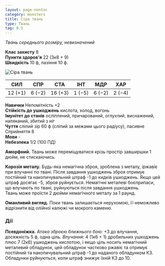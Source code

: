 ```yaml
---
layout: page-nontoc
category: monsters
title: Сіра твань
type: Твань
tag: 0.5
---
```


_Твань середнього розміру, невизначений_

**Клас захисту** 8    
**Пункти здоров'я** 22 (3к8 + 9)    
**Швидкість** 10 ф, лазіння 10 ф.

![Сіра твань](https://www.dndbeyond.com/avatars/thumbnails/30834/153/1000/1000/638063882595415196.png)

| СИЛ     | СПР    | СТА     | ІНТ    | МДР    | ХАР    |
| ------- | ------ | ------- | ------ | ------ | ------ |
| 12 (+1) | 6 (−2) | 16 (+3) | 1 (−5) | 6 (−2) | 2 (−4) |

**Навички** Непомітність +2    
**Стійкість до ушкоджень** кислота, холод, вогонь    
**Імунітет до станів** осліплений, причарований, оглухлий, виснажений, наляканий, збитий з ніг    
**Чуття** сліпий зір 60 ф (сліпий за межами цього радіусу), пасивне Сприйняття 8    
**Мови** -    
**Небезпека** 1/2 (100 ПД)

**Аморфний.** Твань може переміщуватися крізь простір завширшки 1 дюйм, не стискаючись.    

**Корозія металу.** Будь-яка немагічна зброя, зроблена з металу, іржавіє при влучанні по твані. Після завдання ушкоджень зброя отримує постійний та накопичувальний штраф -1 до кидків ушкоджень. Якщо цей штраф досягає -5, зброя руйнується. Немагічні металеві боєприпаси, що влучають по твані, руйнуються після завдання ушкоджень.    
Твань може проїсти 2 дюйми немагічного металу за 1 раунд.    

**Оманливий вигляд.** Поки твань залишається нерухомою, її неможливо відрізнити від олійної калюжі чи мокрого каменю.

### Дії
**Псевдоніжка.** _Атака зброєю ближнього бою:_ +3 до влучання, досяжність 5 ф, одна ціль. _Влучання:_ 4 (1к6 + 1) дробильних ушкоджень плюс 7 (2к6) ушкоджень кислотою, і якщо ціль носить немагічний металевий обладунок, цей обладунок частково ржавіє та отримує постійний та накопичувальний штраф -1 до наданого обладунком КЗ. Обладунки руйнуються, коли штраф знижує їхній КЗ до 10.
